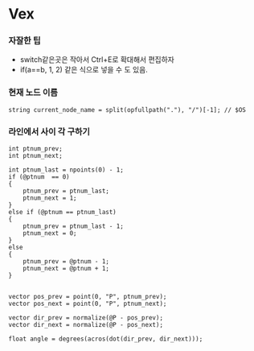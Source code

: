# Vex

### 자잘한 팁

- switch같은곳은 작아서 Ctrl+E로 확대해서 편집하자
- if(a==b, 1, 2) 같은 식으로 넣을 수 도 있음.


### 현재 노드 이름

``` vex
string current_node_name = split(opfullpath("."), "/")[-1]; // $OS
```

### 라인에서 사이 각 구하기

``` vex
int ptnum_prev;
int ptnum_next;

int ptnum_last = npoints(0) - 1;
if (@ptnum  == 0)
{
    ptnum_prev = ptnum_last;
    ptnum_next = 1;
}
else if (@ptnum == ptnum_last)
{
    ptnum_prev = ptnum_last - 1;
    ptnum_next = 0;
}
else
{
    ptnum_prev = @ptnum - 1;
    ptnum_next = @ptnum + 1;
}


vector pos_prev = point(0, "P", ptnum_prev);
vector pos_next = point(0, "P", ptnum_next);

vector dir_prev = normalize(@P - pos_prev);
vector dir_next = normalize(@P - pos_next);

float angle = degrees(acros(dot(dir_prev, dir_next)));
```
